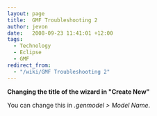 ```yaml
---
layout: page
title:  GMF Troubleshooting 2
author: jevon
date:   2008-09-23 11:41:01 +12:00
tags:
  - Technology
  - Eclipse
  - GMF
redirect_from:
  - "/wiki/GMF Troubleshooting 2"
---
```


**Changing the title of the wizard in "Create New"**

You can change this in _.genmodel > Model Name_.
